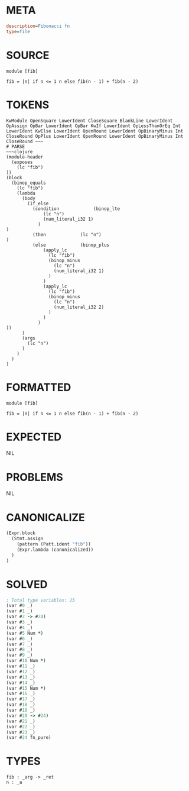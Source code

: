 # META
~~~ini
description=Fibonacci fn
type=file
~~~
# SOURCE
~~~roc
module [fib]

fib = |n| if n <= 1 n else fib(n - 1) + fib(n - 2)
~~~
# TOKENS
~~~text
KwModule OpenSquare LowerIdent CloseSquare BlankLine LowerIdent OpAssign OpBar LowerIdent OpBar KwIf LowerIdent OpLessThanOrEq Int LowerIdent KwElse LowerIdent OpenRound LowerIdent OpBinaryMinus Int CloseRound OpPlus LowerIdent OpenRound LowerIdent OpBinaryMinus Int CloseRound ~~~
# PARSE
~~~clojure
(module-header
  (exposes
    (lc "fib")
))
(block
  (binop_equals
    (lc "fib")
    (lambda
      (body
        (if_else
          (condition             (binop_lte
              (lc "n")
              (num_literal_i32 1)
            )
)
          (then             (lc "n")
)
          (else             (binop_plus
              (apply_lc
                (lc "fib")
                (binop_minus
                  (lc "n")
                  (num_literal_i32 1)
                )
              )
              (apply_lc
                (lc "fib")
                (binop_minus
                  (lc "n")
                  (num_literal_i32 2)
                )
              )
            )
))
      )
      (args
        (lc "n")
      )
    )
  )
)
~~~
# FORMATTED
~~~roc
module [fib]

fib = |n| if n <= 1 n else fib(n - 1) + fib(n - 2)
~~~
# EXPECTED
NIL
# PROBLEMS
NIL
# CANONICALIZE
~~~clojure
(Expr.block
  (Stmt.assign
    (pattern (Patt.ident "fib"))
    (Expr.lambda (canonicalized))
  )
)
~~~
# SOLVED
~~~clojure
; Total type variables: 25
(var #0 _)
(var #1 _)
(var #2 -> #24)
(var #3 _)
(var #4 _)
(var #5 Num *)
(var #6 _)
(var #7 _)
(var #8 _)
(var #9 _)
(var #10 Num *)
(var #11 _)
(var #12 _)
(var #13 _)
(var #14 _)
(var #15 Num *)
(var #16 _)
(var #17 _)
(var #18 _)
(var #19 _)
(var #20 -> #24)
(var #21 _)
(var #22 _)
(var #23 _)
(var #24 fn_pure)
~~~
# TYPES
~~~roc
fib : _arg -> _ret
n : _a
~~~
